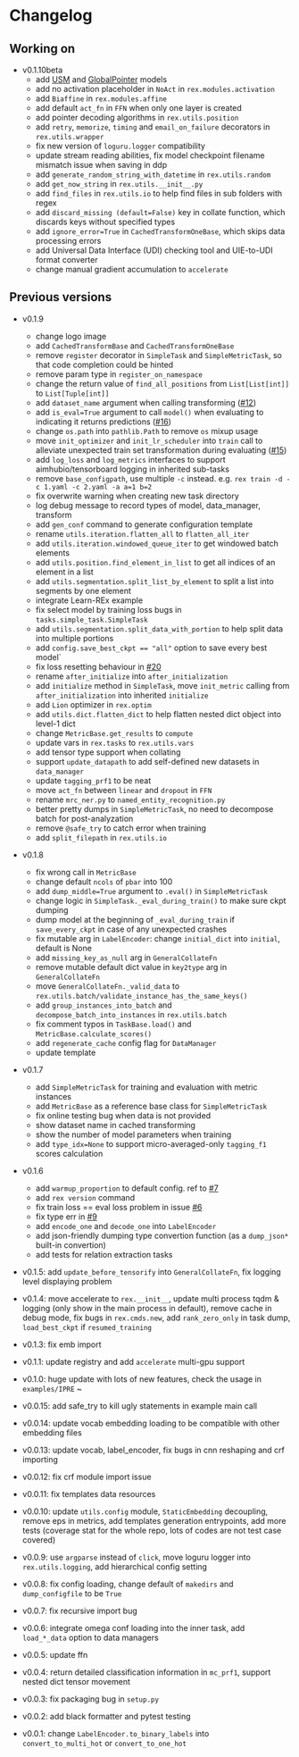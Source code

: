 # Changelog

## Working on

- v0.1.10beta
  - add [USM](https://arxiv.org/abs/2301.03282) and [GlobalPointer](https://arxiv.org/abs/2208.03054) models
  - add no activation placeholder in `NoAct` in `rex.modules.activation`
  - add `Biaffine` in `rex.modules.affine`
  - add default `act_fn` in `FFN` when only one layer is created
  - add pointer decoding algorithms in `rex.utils.position`
  - add `retry`, `memorize`, `timing` and `email_on_failure` decorators in `rex.utils.wrapper`
  - fix new version of `loguru.logger` compatibility
  - update stream reading abilities, fix model checkpoint filename mismatch issue when saving in ddp
  - add `generate_random_string_with_datetime` in `rex.utils.random`
  - add `get_now_string` in `rex.utils.__init__.py`
  - add `find_files` in `rex.utils.io` to help find files in sub folders with regex
  - add `discard_missing (default=False)` key in collate function, which discards keys without specified types
  - add `ignore_error=True` in `CachedTransformOneBase`, which skips data processing errors
  - add Universal Data Interface (UDI) checking tool and UIE-to-UDI format converter
  - change manual gradient accumulation to `accelerate`

## Previous versions

- v0.1.9
  - change logo image
  - add `CachedTransformBase` and `CachedTransformOneBase`
  - remove `register` decorator in `SimpleTask` and `SimpleMetricTask`, so that code completion could be hinted
  - remove param type in `register_on_namespace`
  - change the return value of `find_all_positions` from `List[List[int]]` to `List[Tuple[int]]`
  - add `dataset_name` argument when calling transforming ([#12](https://github.com/Spico197/REx/issues/12))
  - add `is_eval=True` argument to call `model()` when evaluating to indicating it returns predictions ([#16](https://github.com/Spico197/REx/issues/16))
  - change `os.path` into `pathlib.Path` to remove `os` mixup usage
  - move `init_optimizer` and `init_lr_scheduler` into `train` call to alleviate unexpected train set transformation during evaluating ([#15](https://github.com/Spico197/REx/issues/15))
  - add `log_loss` and `log_metrics` interfaces to support aimhubio/tensorboard logging in inherited sub-tasks
  - remove `base_configpath`, use multiple `-c` instead. e.g. `rex train -d -c 1.yaml -c 2.yaml -a a=1 b=2`
  - fix overwrite warning when creating new task directory
  - log debug message to record types of model, data_manager, transform
  - add `gen_conf` command to generate configuration template
  - rename `utils.iteration.flatten_all` to `flatten_all_iter`
  - add `utils.iteration.windowed_queue_iter` to get windowed batch elements
  - add `utils.position.find_element_in_list` to get all indices of an element in a list
  - add `utils.segmentation.split_list_by_element` to split a list into segments by one element
  - integrate Learn-REx example
  - fix select model by training loss bugs in `tasks.simple_task.SimpleTask`
  - add `utils.segmentation.split_data_with_portion` to help split data into multiple portions
  - add `config.save_best_ckpt == "all"` option to save every best model`
  - fix loss resetting behaviour in [#20](https://github.com/Spico197/REx/issues/20)
  - rename `after_initialize` into `after_initialization`
  - add `initialize` method in `SimpleTask`, move `init_metric` calling from `after_initialization` into inherited `initialize`
  - add `Lion` optimizer in `rex.optim`
  - add `utils.dict.flatten_dict` to help flatten nested dict object into level-1 dict
  - change `MetricBase.get_results` to `compute`
  - update vars in `rex.tasks` to `rex.utils.vars`
  - add tensor type support when collating
  - support `update_datapath` to add self-defined new datasets in `data_manager`
  - update `tagging_prf1` to be neat
  - move `act_fn` between `linear` and `dropout` in `FFN`
  - rename `mrc_ner.py` to `named_entity_recognition.py`
  - better pretty dumps in `SimpleMetricTask`, no need to decompose batch for post-analyzation
  - remove `@safe_try` to catch error when training
  - add `split_filepath` in `rex.utils.io`

- v0.1.8
  - fix wrong call in `MetricBase`
  - change default `ncols` of `pbar` into 100
  - add `dump_middle=True` argument to `.eval()` in `SimpleMetricTask`
  - change logic in `SimpleTask._eval_during_train()` to make sure ckpt dumping
  - dump model at the beginning of `_eval_during_train` if `save_every_ckpt` in case of any unexpected crashes
  - fix mutable arg in `LabelEncoder`: change `initial_dict` into `initial`, default is None
  - add `missing_key_as_null` arg in `GeneralCollateFn`
  - remove mutable default dict value in `key2type` arg in `GeneralCollateFn`
  - move `GeneralCollateFn._valid_data` to `rex.utils.batch/validate_instance_has_the_same_keys()`
  - add `group_instances_into_batch` and `decompose_batch_into_instances` in `rex.utils.batch`
  - fix comment typos in `TaskBase.load()` and `MetricBase.calculate_scores()`
  - add `regenerate_cache` config flag for `DataManager`
  - update template

- v0.1.7
  - add `SimpleMetricTask` for training and evaluation with metric instances
  - add `MetricBase` as a reference base class for `SimpleMetricTask`
  - fix online testing bug when data is not provided
  - show dataset name in cached transforming
  - show the number of model parameters when training
  - add `type_idx=None` to support micro-averaged-only `tagging_f1` scores calculation

- v0.1.6
  - add `warmup_proportion` to default config. ref to [#7](https://github.com/Spico197/REx/issues/7)
  - add `rex version` command
  - fix train loss == eval loss problem in issue [#6](https://github.com/Spico197/REx/issues/6)
  - fix type err in [#9](https://github.com/Spico197/REx/issues/9)
  - add `encode_one` and `decode_one` into `LabelEncoder`
  - add json-friendly dumping type convertion function (as a `dump_json*` built-in convertion)
  - add tests for relation extraction tasks

- v0.1.5: add `update_before_tensorify` into `GeneralCollateFn`, fix logging level displaying problem
- v0.1.4: move accelerate to `rex.__init__`, update multi process tqdm & logging (only show in the main process in default), remove cache in debug mode, fix bugs in `rex.cmds.new`, add `rank_zero_only` in task dump, `load_best_ckpt` if `resumed_training`
- v0.1.3: fix emb import
- v0.1.1: update registry and add `accelerate` multi-gpu support
- v0.1.0: huge update with lots of new features, check the usage in `examples/IPRE` ~
- v0.0.15: add safe_try to kill ugly statements in example main call
- v0.0.14: update vocab embedding loading to be compatible with other embedding files
- v0.0.13: update vocab, label_encoder, fix bugs in cnn reshaping and crf importing
- v0.0.12: fix crf module import issue
- v0.0.11: fix templates data resources
- v0.0.10: update `utils.config` module, `StaticEmbedding` decoupling, remove eps in metrics, add templates generation entrypoints, add more tests (coverage stat for the whole repo, lots of codes are not test case covered)
- v0.0.9: use `argparse` instead of `click`, move loguru logger into `rex.utils.logging`, add hierarchical config setting
- v0.0.8: fix config loading, change default of `makedirs` and `dump_configfile` to be `True`
- v0.0.7: fix recursive import bug
- v0.0.6: integrate omega conf loading into the inner task, add `load_*_data` option to data managers
- v0.0.5: update ffn
- v0.0.4: return detailed classification information in `mc_prf1`, support nested dict tensor movement
- v0.0.3: fix packaging bug in `setup.py`
- v0.0.2: add black formatter and pytest testing
- v0.0.1: change `LabelEncoder.to_binary_labels` into `convert_to_multi_hot` or `convert_to_one_hot`
